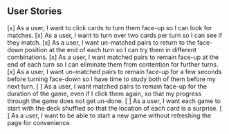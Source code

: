 ## User Stories

[x] As a user, I want to click cards to turn them face-up so I can look for matches.
[x] As a user, I want to turn over two cards per turn so I can see if they match.
[x] As a user, I want un-matched pairs to return to the face-down position at the end of each turn so I can try them in different combinations.
[x] As a user, I want matched pairs to remain face-up at the end of each turn so I can eliminate them from contention for further turns.
[x] As a user, I want un-matched pairs to remain face-up for a few seconds before turning face-down so I have time to study both of them before my next turn.
[ ] As a user, I want matched pairs to remain face-up for the duration of the game, even if I click them again, so that my progress through the game does not get un-done.
[ ] As a user, I want each game to start with the deck shuffled so that the location of each card is a surprise.
[ ] As a user, I want to be able to start a new game without refreshing the page for convenience.
